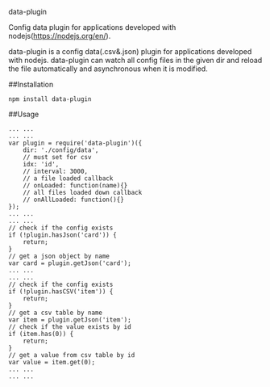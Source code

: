 data-plugin

Config data plugin for applications developed with nodejs(https://nodejs.org/en/).

data-plugin is a config data(.csv&.json) plugin for applications developed with nodejs. data-plugin can watch all config files in the given dir and reload the file automatically and asynchronous when it is modified. 

##Installation

```
npm install data-plugin
```

##Usage

```
... ...
... ...
var plugin = require('data-plugin')({
    dir: './config/data',
    // must set for csv
    idx: 'id',
    // interval: 3000,
    // a file loaded callback
    // onLoaded: function(name){}
    // all files loaded down callback
    // onAllLoaded: function(){}
});
... ...
... ...
// check if the config exists 
if (!plugin.hasJson('card')) {
    return;
}
// get a json object by name
var card = plugin.getJson('card');
... ...
... ...
// check if the config exists 
if (!plugin.hasCSV('item')) {
    return;
}
// get a csv table by name
var item = plugin.getJson('item');
// check if the value exists by id
if (item.has(0)) {
    return;
}
// get a value from csv table by id
var value = item.get(0);
... ...
... ...
```
